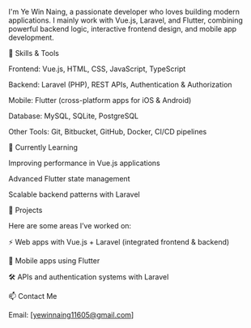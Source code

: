 I'm Ye Win Naing, a passionate developer who loves building modern applications.
I mainly work with Vue.js, Laravel, and Flutter, combining powerful backend logic, interactive frontend design, and mobile app development.

🚀 Skills & Tools

Frontend: Vue.js, HTML, CSS, JavaScript, TypeScript

Backend: Laravel (PHP), REST APIs, Authentication & Authorization

Mobile: Flutter (cross-platform apps for iOS & Android)

Database: MySQL, SQLite, PostgreSQL

Other Tools: Git, Bitbucket, GitHub, Docker, CI/CD pipelines

🌱 Currently Learning

Improving performance in Vue.js applications

Advanced Flutter state management

Scalable backend patterns with Laravel

📂 Projects

Here are some areas I’ve worked on:

⚡ Web apps with Vue.js + Laravel (integrated frontend & backend)

📱 Mobile apps using Flutter

🛠 APIs and authentication systems with Laravel

📫 Contact Me

Email: [yewinnaing11605@gmail.com]

<!--
**yewinnaingedem/yewinnaingedem** is a ✨ _special_ ✨ repository because its `README.md` (this file) appears on your GitHub profile.

Here are some ideas to get you started:

- 🔭 I’m currently working on ...
- 🌱 I’m currently learning ...
- 👯 I’m looking to collaborate on ...
- 🤔 I’m looking for help with ...
- 💬 Ask me about ...
- 📫 How to reach me: ...
- 😄 Pronouns: ...
- ⚡ Fun fact: ...
-->
